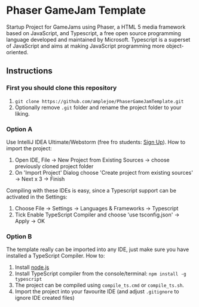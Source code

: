 # Phaser GameJam Template

Startup Project for GameJams using Phaser, a HTML 5 media framework based on JavaScript, and Typescript, a free open source programming language developed and maintained by Microsoft. Typescript is a superset of JavaScript and aims at making JavaScript programming more object-oriented. 

## Instructions

### First you should clone this repository 

1. `git clone https://github.com/amplejoe/PhaserGameJamTemplate.git`
2. Optionally remove `.git` folder and rename the project folder to your liking.

### Option A 

Use IntelliJ IDEA Ultimate/Webstorm (free fro students: [Sign Up](https://www.jetbrains.com/student/)). How to import the project:

1. Open IDE, File -> New Project from Existing Sources -> choose previously cloned project folder
2. On 'Import Project' Dialog choose 'Create project from existing sources' -> Next  x 3 -> Finish
 
Compiling with these IDEs is easy, since a Typescript support can be activated in the Settings: 

1. Choose File -> Settings -> Languages & Frameworks -> Typescript
2. Tick Enable TypeScript Compiler and choose 'use tsconfig.json' -> Apply -> OK

### Option B

The template really can be imported into any IDE, just make sure you have installed a TypeScript Compiler. How to:

1. Install [node.js](https://nodejs.org/en/)
2. Install TypeScript compiler from the console/terminal: `npm install -g typescript`  
3. The project can be compiled using `compile_ts.cmd` or `compile_ts.sh`.
4. Import the project into your favourite IDE (and adjust `.gitignore` to ignore IDE created files)

